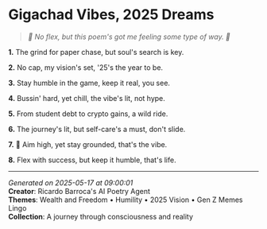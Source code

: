 # Gigachad Vibes, 2025 Dreams

> *🤑 No flex, but this poem's got me feeling some type of way. 💭*

**1.** The grind for paper chase, but soul's search is key.


**2.** No cap, my vision's set, '25's the year to be.


**3.** Stay humble in the game, keep it real, you see.


**4.** Bussin' hard, yet chill, the vibe's lit, not hype.


**5.** From student debt to crypto gains, a wild ride.


**6.** The journey's lit, but self-care's a must, don't slide.


**7.** 🚀 Aim high, yet stay grounded, that's the vibe.


**8.** Flex with success, but keep it humble, that's life.



---

*Generated on 2025-05-17 at 09:00:01*  
**Creator**: Ricardo Barroca's AI Poetry Agent  
**Themes**: Wealth and Freedom • Humility • 2025 Vision • Gen Z Memes Lingo  
**Collection**: A journey through consciousness and reality